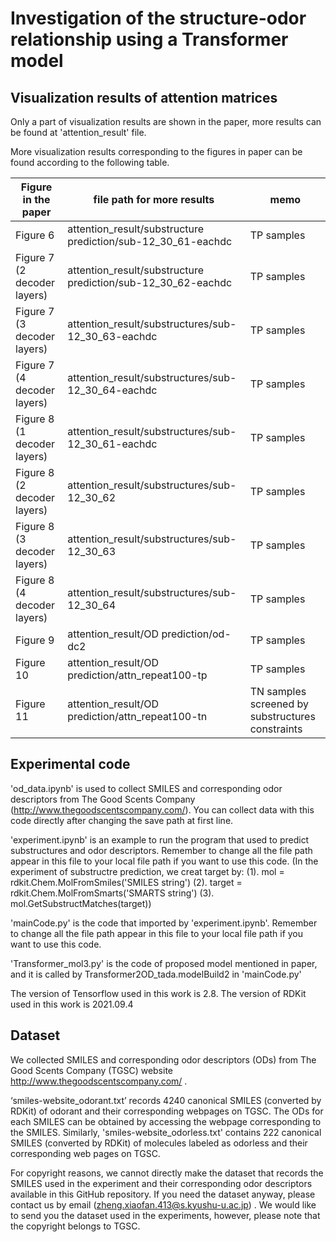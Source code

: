 # Investigation of the structure-odor relationship using a Transformer model

## Visualization results of attention matrices
Only a part of visualization results are shown in the paper, more results can be found at 'attention_result' file.

More visualization results corresponding to the figures in paper can be found according to the following table.

|Figure in the paper |file path for more results |memo|
|-|-|-|
|Figure 6|attention_result/substructure prediction/sub-12_30_61-eachdc | TP samples|
|Figure 7 (2 decoder layers)|attention_result/substructure prediction/sub-12_30_62-eachdc|TP samples |
|Figure 7 (3 decoder layers)|attention_result/substructures/sub-12_30_63-eachdc|TP samples |
|Figure 7 (4 decoder layers)|attention_result/substructures/sub-12_30_64-eachdc|TP samples |
|Figure 8 (1 decoder layers)|attention_result/substructures/sub-12_30_61-eachdc|TP samples |
|Figure 8 (2 decoder layers)|attention_result/substructures/sub-12_30_62|TP samples |
|Figure 8 (3 decoder layers)|attention_result/substructures/sub-12_30_63|TP samples |
|Figure 8 (4 decoder layers)|attention_result/substructures/sub-12_30_64|TP samples |
|Figure 9 |attention_result/OD prediction/od-dc2|TP samples|
|Figure 10|attention_result/OD prediction/attn_repeat100-tp|TP samples|
|Figure 11|attention_result/OD prediction/attn_repeat100-tn|TN samples screened by substructures constraints|

## Experimental code
'od_data.ipynb' is used to collect SMILES and corresponding odor descriptors from The Good Scents Company (http://www.thegoodscentscompany.com/). You can collect data with this code directly after changing the save path at first line.

'experiment.ipynb' is an example to run the program that used to predict substructures and odor descriptors. Remember to change all the file path appear in this file to your local file path if you want to use this code.
(In the experiment of substructre prediction, we creat target by: (1). mol = rdkit.Chem.MolFromSmiles('SMILES string') (2). target = rdkit.Chem.MolFromSmarts('SMARTS string') (3). mol.GetSubstructMatches(target))

'mainCode.py' is the code that imported by 'experiment.ipynb'. Remember to change all the file path appear in this file to your local file path if you want to use this code.

'Transformer_mol3.py' is the code of proposed model mentioned in paper, and it is called by Transformer2OD_tada.modelBuild2 in 'mainCode.py'

The version of Tensorflow used in this work is 2.8.
The version of RDKit used in this work is 2021.09.4

## Dataset
We collected SMILES and corresponding odor descriptors (ODs) from The Good Scents Company (TGSC) website http://www.thegoodscentscompany.com/ . 

‘smiles-website_odorant.txt’ records 4240 canonical SMILES (converted by RDKit) of odorant and their corresponding webpages on TGSC. The ODs for each SMILES can be obtained by accessing the webpage corresponding to the SMILES. Similarly, 'smiles-website_odorless.txt' contains 222 canonical SMILES (converted by RDKit) of molecules labeled as odorless and their corresponding web pages on TGSC. 

For copyright reasons, we cannot directly make the dataset that records the SMILES used in the experiment and their corresponding odor descriptors available in this GitHub repository. If you need the dataset anyway, please contact us by email (zheng.xiaofan.413@s.kyushu-u.ac.jp) . We would like to send you the dataset used in the experiments, however, please note that the copyright belongs to TGSC. 
